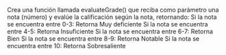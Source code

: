 Crea una función llamada evaluateGrade() que reciba como parámetro una nota (número) y evalúe la calificación según la nota, retornando:
Si la nota se encuentra entre 0-3: Retorna Muy deficiente
Si la nota se encuentra entre 4-5: Retorna Insuficiente
Si la nota se encuentra entre 6-7: Retorna Bien
Si la nota se encuentra entre 8-9: Retorna Notable
Si la nota se encuentra entre 10: Retorna Sobresaliente
